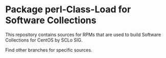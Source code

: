 # Package perl-Class-Load for Software Collections

This repository contains sources for RPMs that are used
to build Software Collections for CentOS by SCLo SIG.

Find other branches for specific sources.

